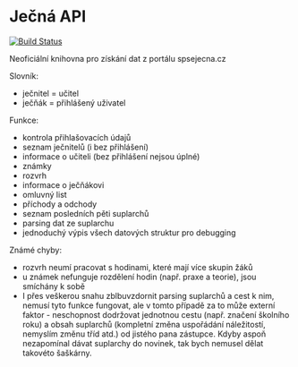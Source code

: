 # Ječná API
[![Build Status](https://travis-ci.org/david-sorm/jecna-api.svg?branch=master)](https://travis-ci.org/david-sorm/jecna-api)

Neoficiální knihovna pro získání dat z portálu spsejecna.cz

Slovník:
 - ječnitel = učitel
 - ječňák = přihlášený uživatel
 
Funkce:
 - kontrola přihlašovacích údajů
 - seznam ječnitelů (i bez přihlášení)
 - informace o učiteli (bez přihlášení nejsou úplné)
 - známky
 - rozvrh 
 - informace o ječňákovi
 - omluvný list
 - příchody a odchody
 - seznam posledních pěti suplarchů
 - parsing dat ze suplarchu
 - jednoduchý výpis všech datových struktur pro debugging

Známé chyby:
 - rozvrh neumí pracovat s hodinami, které mají více skupin žáků
 - u známek nefunguje rozdělení hodin (např. praxe a teorie), jsou smíchány k sobě
 - I přes veškerou snahu zblbuvzdornit parsing suplarchů a cest k nim, nemusí tyto funkce fungovat, ale v tomto případě 
  za to může externí faktor - neschopnost dodržovat jednotnou cestu (např. značení školního roku) a obsah suplarchů 
  (kompletní změna uspořádání náležitostí, nemyslím změnu tříd atd.) od jistého pana zástupce. Kdyby aspoň nezapomínal 
  dávat suplarchy do novinek, tak bych nemusel dělat takovéto šaškárny. 